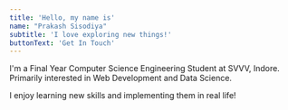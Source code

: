 ```yaml
---
title: 'Hello, my name is'
name: "Prakash Sisodiya"
subtitle: 'I love exploring new things!'
buttonText: 'Get In Touch'
---
```


I'm a Final Year Computer Science Engineering Student at SVVV, Indore. Primarily interested in Web Development and Data Science.

I enjoy learning new skills and implementing them in real life!
